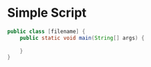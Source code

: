 # Simple Script
```JAVA
public class [filename] {
    public static void main(String[] args) {
        
    }
}

```
